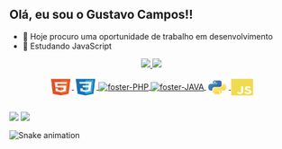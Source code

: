 ## Olá, eu sou o Gustavo Campos!!

- 🔭 Hoje procuro uma oportunidade de trabalho em desenvolvimento
- 🌱 Estudando JavaScript


<div align="center">
  <a href="https://github.com/MGustavoCampos">
  <img height="180em" src="https://github-readme-stats.vercel.app/api?username=MGustavoCampos&show_icons=true&theme=tokyonight&include_all_commits=true&count_private=true"/>
  <img height="180em" src="https://github-readme-stats.vercel.app/api/top-langs/?username=MGustavoCampos&layout=compact&langs_count=7&theme=tokyonight"/>

<div style="display: inline_block"><br>
  
  <img align="center" alt="foster-HTML" height="30" width="40" src="https://raw.githubusercontent.com/devicons/devicon/master/icons/html5/html5-original.svg">
  <img align="center" alt="foster-CSS" height="30" width="40" src="https://raw.githubusercontent.com/devicons/devicon/master/icons/css3/css3-original.svg">
  <img align="center" alt="foster-PHP" height="30" width="40" src="https://cdn.jsdelivr.net/gh/devicons/devicon/icons/php/php-original.svg" />
  <img align="center" alt="foster-JAVA" height="30" width="40" src="https://cdn.jsdelivr.net/gh/devicons/devicon/icons/java/java-original.svg" />
  <img align="center" alt="foster-Python" height="30" width="40" src="https://raw.githubusercontent.com/devicons/devicon/master/icons/python/python-original.svg">
  <img align="center" alt="foster-Js" height="30" width="40" src="https://raw.githubusercontent.com/devicons/devicon/master/icons/javascript/javascript-plain.svg">
</div>   
</div>
  
  ##
  
<div>
  <a href = "mailto:contatomgcampos@gmail.com"><img src="https://img.shields.io/badge/-Gmail-%23333?style=for-the-badge&logo=gmail&logoColor=white" target="_blank"></a>
  <a href="https://www.linkedin.com/in/marcos-gustavo-campos-da-silva-017a02204/" target="_blank"><img src="https://img.shields.io/badge/-LinkedIn-%230077B5?style=for-the-badge&logo=linkedin&logoColor=white" target="_blank"></a>
  
  ![Snake animation](https://github.com/MGustavoCampos/MGustavoCampos/blob/output/github-contribution-grid-snake.svg)
  
</div>
  
